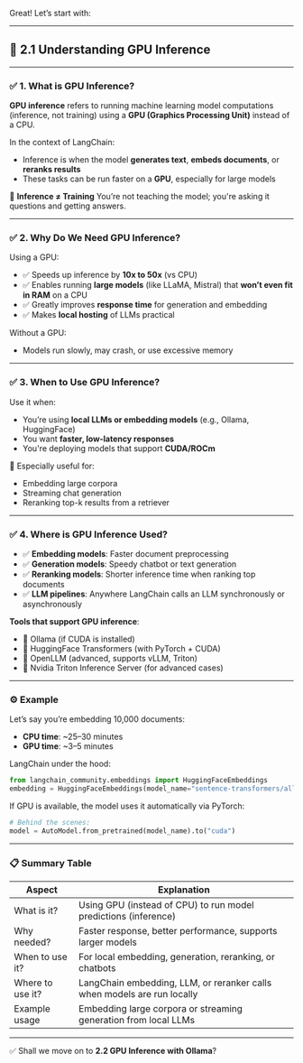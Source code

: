 Great! Let’s start with:

---

## 🔹 **2.1 Understanding GPU Inference**

---

### ✅ 1. What is GPU Inference?

**GPU inference** refers to running machine learning model computations (inference, not training) using a **GPU (Graphics Processing Unit)** instead of a CPU.

In the context of LangChain:

* Inference is when the model **generates text**, **embeds documents**, or **reranks results**
* These tasks can be run faster on a **GPU**, especially for large models

🧠 **Inference ≠ Training**
You’re not teaching the model; you're asking it questions and getting answers.

---

### ✅ 2. Why Do We Need GPU Inference?

Using a GPU:

* ✅ Speeds up inference by **10x to 50x** (vs CPU)
* ✅ Enables running **large models** (like LLaMA, Mistral) that **won’t even fit in RAM** on a CPU
* ✅ Greatly improves **response time** for generation and embedding
* ✅ Makes **local hosting** of LLMs practical

Without a GPU:

* Models run slowly, may crash, or use excessive memory

---

### ✅ 3. When to Use GPU Inference?

Use it when:

* You’re using **local LLMs or embedding models** (e.g., Ollama, HuggingFace)
* You want **faster, low-latency responses**
* You're deploying models that support **CUDA/ROCm**

📌 Especially useful for:

* Embedding large corpora
* Streaming chat generation
* Reranking top-k results from a retriever

---

### ✅ 4. Where is GPU Inference Used?

* ✅ **Embedding models**: Faster document preprocessing
* ✅ **Generation models**: Speedy chatbot or text generation
* ✅ **Reranking models**: Shorter inference time when ranking top documents
* ✅ **LLM pipelines**: Anywhere LangChain calls an LLM synchronously or asynchronously

**Tools that support GPU inference**:

* 🔹 Ollama (if CUDA is installed)
* 🔹 HuggingFace Transformers (with PyTorch + CUDA)
* 🔹 OpenLLM (advanced, supports vLLM, Triton)
* 🔹 Nvidia Triton Inference Server (for advanced cases)

---

### ⚙️ Example

Let’s say you’re embedding 10,000 documents:

* **CPU time**: \~25–30 minutes
* **GPU time**: \~3–5 minutes

LangChain under the hood:

```python
from langchain_community.embeddings import HuggingFaceEmbeddings
embedding = HuggingFaceEmbeddings(model_name="sentence-transformers/all-MiniLM-L6-v2")
```

If GPU is available, the model uses it automatically via PyTorch:

```python
# Behind the scenes:
model = AutoModel.from_pretrained(model_name).to("cuda")
```

---

### 📋 Summary Table

| Aspect           | Explanation                                                             |
| ---------------- | ----------------------------------------------------------------------- |
| What is it?      | Using GPU (instead of CPU) to run model predictions (inference)         |
| Why needed?      | Faster response, better performance, supports larger models             |
| When to use it?  | For local embedding, generation, reranking, or chatbots                 |
| Where to use it? | LangChain embedding, LLM, or reranker calls when models are run locally |
| Example usage    | Embedding large corpora or streaming generation from local LLMs         |

---

✅ Shall we move on to **2.2 GPU Inference with Ollama**?